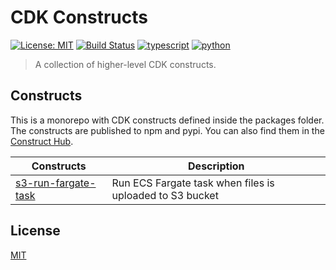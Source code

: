 #  CDK Constructs

[![License: MIT](https://img.shields.io/badge/License-MIT-yellow.svg)](https://opensource.org/licenses/MIT)
[![Build Status](https://github.com/sudopla/cdk-constructs/workflows/Build/badge.svg)](https://github.com/cloudcomponents/cdk-constructs/actions?query=workflow=Build)
[![typescript](https://img.shields.io/badge/jsii-typescript-blueviolet.svg)](https://www.npmjs.com/search?q=%40cloudcomponents)
[![python](https://img.shields.io/badge/jsii-python-blueviolet.svg)](https://pypi.org/search/?q=%22cloudcomponents%22&o=)

>A collection of higher-level CDK constructs.

## Constructs

This is a monorepo with CDK constructs defined inside the packages folder. The constructs are published to npm and pypi. You can also find them in the [Construct Hub](https://constructs.dev/).

| Constructs                                                   | Description                                            |
| ------------------------------------------------------------ | ------------------------------------------------------ |
|[s3-run-fargate-task](packages/s3-run-fargate-task)          | Run ECS Fargate task when files is uploaded to S3 bucket

## License

[MIT](LICENSE)